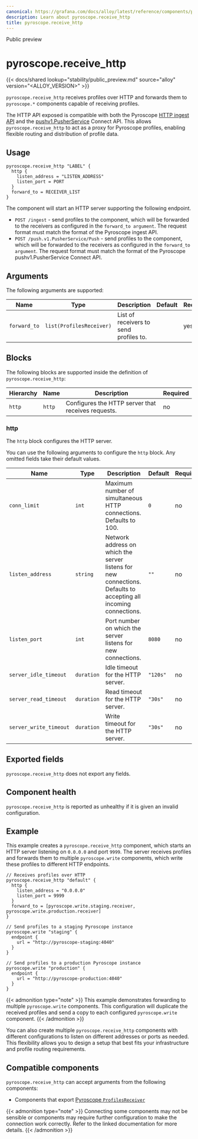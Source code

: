 ```yaml
---
canonical: https://grafana.com/docs/alloy/latest/reference/components/pyroscope/pyroscope.receive_http/
description: Learn about pyroscope.receive_http
title: pyroscope.receive_http
---
```


<span class="badge docs-labels__stage docs-labels__item">Public preview</span>

# pyroscope.receive_http

{{< docs/shared lookup="stability/public_preview.md" source="alloy" version="<ALLOY_VERSION>" >}}

`pyroscope.receive_http` receives profiles over HTTP and forwards them to `pyroscope.*` components capable of receiving profiles.

The HTTP API exposed is compatible with both the Pyroscope [HTTP ingest API](https://grafana.com/docs/pyroscope/latest/configure-server/about-server-api/) and the [pushv1.PusherService](https://github.com/grafana/pyroscope/blob/main/api/push/v1/push.proto) Connect API.
This allows `pyroscope.receive_http` to act as a proxy for Pyroscope profiles, enabling flexible routing and distribution of profile data.

## Usage

```alloy
pyroscope.receive_http "LABEL" {
  http {
    listen_address = "LISTEN_ADDRESS"
    listen_port = PORT
  }
  forward_to = RECEIVER_LIST
}
```

The component will start an HTTP server supporting the following endpoint.

* `POST /ingest` - send profiles to the component, which will be forwarded to the receivers as configured in the `forward_to argument`. The request format must match the format of the Pyroscope ingest API.
* `POST /push.v1.PusherService/Push` - send profiles to the component, which will be forwarded to the receivers as configured in the `forward_to argument`. The request format must match the format of the Pyroscope pushv1.PusherService Connect API.

## Arguments

The following arguments are supported:

Name              | Type          | Description                                     | Default | Required
------------------|---------------|-------------------------------------------------|---------|---------
`forward_to` | `list(ProfilesReceiver)` | List of receivers to send profiles to. |         | yes

## Blocks

The following blocks are supported inside the definition of `pyroscope.receive_http`:

Hierarchy | Name | Description                                        | Required
----------|------|----------------------------------------------------|---------
`http`    | `http` | Configures the HTTP server that receives requests. | no

### http

The `http` block configures the HTTP server.

You can use the following arguments to configure the `http` block. Any omitted fields take their default values.

Name                   | Type       | Description                                                                                                      | Default  | Required
-----------------------|------------|------------------------------------------------------------------------------------------------------------------|----------|---------
`conn_limit`           | `int`      | Maximum number of simultaneous HTTP connections. Defaults to 100.                                           | `0`      | no
`listen_address`       | `string`   | Network address on which the server listens for new connections. Defaults to accepting all incoming connections. | `""`     | no
`listen_port`          | `int`      | Port number on which the server listens for new connections.                                                     | `8080`   | no
`server_idle_timeout`  | `duration` | Idle timeout for the HTTP server.                                                                                    | `"120s"` | no
`server_read_timeout`  | `duration` | Read timeout for the HTTP server.                                                                                    | `"30s"`  | no
`server_write_timeout` | `duration` | Write timeout for the HTTP server.                                                                                   | `"30s"`  | no

## Exported fields

`pyroscope.receive_http` does not export any fields.

## Component health

`pyroscope.receive_http` is reported as unhealthy if it is given an invalid configuration.

## Example

This example creates a `pyroscope.receive_http` component, which starts an HTTP server listening on `0.0.0.0` and port `9999`.
The server receives profiles and forwards them to multiple `pyroscope.write` components, which write these profiles to different HTTP endpoints.
```alloy
// Receives profiles over HTTP
pyroscope.receive_http "default" {
  http {
    listen_address = "0.0.0.0"
    listen_port = 9999
  }
  forward_to = [pyroscope.write.staging.receiver, pyroscope.write.production.receiver]
}

// Send profiles to a staging Pyroscope instance
pyroscope.write "staging" {
  endpoint {
    url = "http://pyroscope-staging:4040"
  }
}

// Send profiles to a production Pyroscope instance
pyroscope.write "production" {
  endpoint {
    url = "http://pyroscope-production:4040"
  }
}
```

{{< admonition type="note" >}}
This example demonstrates forwarding to multiple `pyroscope.write` components.
This configuration will duplicate the received profiles and send a copy to each configured `pyroscope.write` component.
{{< /admonition >}}

You can also create multiple `pyroscope.receive_http` components with different configurations to listen on different addresses or ports as needed. This flexibility allows you to design a setup that best fits your infrastructure and profile routing requirements.

<!-- START GENERATED COMPATIBLE COMPONENTS -->

## Compatible components

`pyroscope.receive_http` can accept arguments from the following components:

- Components that export [Pyroscope `ProfilesReceiver`](../../../compatibility/#pyroscope-profilesreceiver-exporters)


{{< admonition type="note" >}}
Connecting some components may not be sensible or components may require further configuration to make the connection work correctly.
Refer to the linked documentation for more details.
{{< /admonition >}}

<!-- END GENERATED COMPATIBLE COMPONENTS -->
